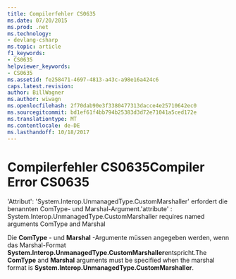 ```yaml
---
title: Compilerfehler CS0635
ms.date: 07/20/2015
ms.prod: .net
ms.technology:
- devlang-csharp
ms.topic: article
f1_keywords:
- CS0635
helpviewer_keywords:
- CS0635
ms.assetid: fe258471-4697-4813-a43c-a98e16a424c6
caps.latest.revision: 
author: BillWagner
ms.author: wiwagn
ms.openlocfilehash: 2f70dab90e3f3380477313dacce4e25710642ec0
ms.sourcegitcommit: bd1ef61f4bb794b25383d3d72e71041a5ced172e
ms.translationtype: MT
ms.contentlocale: de-DE
ms.lasthandoff: 10/18/2017
---
```

# <a name="compiler-error-cs0635"></a><span data-ttu-id="da79a-102">Compilerfehler CS0635</span><span class="sxs-lookup"><span data-stu-id="da79a-102">Compiler Error CS0635</span></span>
<span data-ttu-id="da79a-103">'Attribut': 'System.Interop.UnmanagedType.CustomMarshaller' erfordert die benannten ComType- und Marshal-Argument.</span><span class="sxs-lookup"><span data-stu-id="da79a-103">'attribute' : System.Interop.UnmanagedType.CustomMarshaller requires named arguments ComType and Marshal</span></span>  
  
 <span data-ttu-id="da79a-104">Die **ComType** - und **Marshal** -Argumente müssen angegeben werden, wenn das Marshal-Format **System.Interop.UnmanagedType.CustomMarshaller**entspricht.</span><span class="sxs-lookup"><span data-stu-id="da79a-104">The **ComType** and **Marshal** arguments must be specified when the marshal format is **System.Interop.UnmanagedType.CustomMarshaller**.</span></span>
